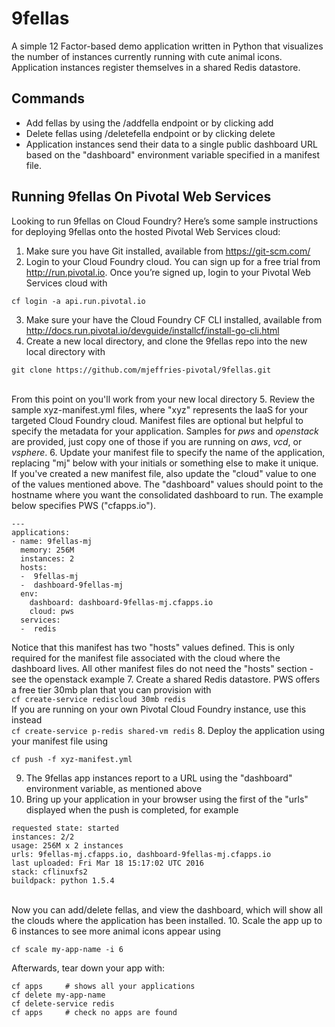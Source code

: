 # 9fellas

A simple 12 Factor-based demo application written in Python that visualizes the number of instances currently running with cute animal icons. Application instances register themselves in a shared Redis datastore.

## Commands

- Add fellas by using the /addfella endpoint or by clicking add
- Delete fellas using /deletefella endpoint or by clicking delete
- Application instances send their data to a single public dashboard URL based on the "dashboard" environment variable specified in a manifest file.

## Running 9fellas On Pivotal Web Services

Looking to run 9fellas on Cloud Foundry? Here’s some sample instructions for deploying 9fellas onto the hosted Pivotal Web Services cloud:

1. Make sure you have Git installed, available from https://git-scm.com/
2. Login to your Cloud Foundry cloud. You can sign up for a free trial from http://run.pivotal.io. Once you’re signed up, login to your Pivotal Web Services cloud with<br>
  ```
  cf login -a api.run.pivotal.io
  ```
3. Make sure your have the Cloud Foundry CF CLI installed, available from http://docs.run.pivotal.io/devguide/installcf/install-go-cli.html  
4. Create a new local directory, and clone the 9fellas repo into the new local directory with<br>
  ```
  git clone https://github.com/mjeffries-pivotal/9fellas.git
  ```
<br>From this point on you'll work from your new local directory
5.  Review the sample xyz-manifest.yml files, where "xyz" represents the IaaS for your targeted Cloud Foundry cloud.  Manifest files are optional but helpful
to specify the metadata for your application.  Samples for *pws* and *openstack* are provided, just copy one of those if you are running on *aws*, *vcd*, or *vsphere*.
6.  Update your manifest file to specify the name of the application, replacing "mj" below with your initials or something else to make it unique.  If you've
created a new manifest file, also update the "cloud" value to one of the values mentioned above.  The "dashboard" values should point to the hostname where
you want the consolidated dashboard to run.  The example below specifies PWS ("cfapps.io").  
```
---
applications:
- name: 9fellas-mj
  memory: 256M
  instances: 2
  hosts:
  -  9fellas-mj
  -  dashboard-9fellas-mj
  env:
    dashboard: dashboard-9fellas-mj.cfapps.io
    cloud: pws
  services:
  -  redis

  ```
  Notice that this manifest has two "hosts" values defined.  This is only required for the manifest file associated with the cloud where
  the dashboard lives.  All other manifest files do not need the "hosts" section - see the openstack example
7.  Create a shared Redis datastore. PWS offers a free tier 30mb plan that you can provision with<br>
    ```
    cf create-service rediscloud 30mb redis
    ```
<br>If you are running on your own Pivotal Cloud Foundry instance, use this instead<br>
    ```
    cf create-service p-redis shared-vm redis
    ```
8.  Deploy the application using your manifest file using<br>
  ```
  cf push -f xyz-manifest.yml
  ```
9.  The 9fellas app instances report to a URL using the "dashboard" environment variable, as mentioned above
10.  Bring up your application in your browser using the first of the "urls" displayed when the push is completed, for example<br>
```
requested state: started
instances: 2/2
usage: 256M x 2 instances
urls: 9fellas-mj.cfapps.io, dashboard-9fellas-mj.cfapps.io
last uploaded: Fri Mar 18 15:17:02 UTC 2016
stack: cflinuxfs2
buildpack: python 1.5.4
```
<br>Now you can add/delete fellas, and view the dashboard, which will show all the clouds where the application has been installed.
10. Scale the app up to 6 instances to see more animal icons appear using<br>
  ```
  cf scale my-app-name -i 6 		
  ```


Afterwards, tear down your app with:
```
cf apps     # shows all your applications
cf delete my-app-name
cf delete-service redis
cf apps 	# check no apps are found
```
